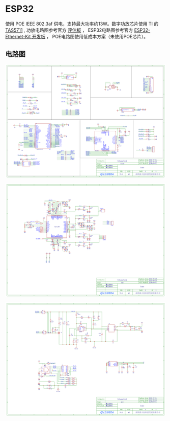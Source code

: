 # ESP32

使用 POE IEEE 802.3af 供电，支持最大功率约13W。数字功放芯片使用 TI 的 [TAS5711](https://www.ti.com.cn/cn/lit/gpn/tas5711) ,
功放电路图参考官方 [评估板](https://www.ti.com.cn/cn/lit/ug/slou280a/slou280a.pdf) ，
ESP32电路图参考官方 [ESP32-Ethernet-Kit 开发板](https://dl.espressif.com/dl/schematics/SCH_ESP32-Ethernet-Kit_A_V1.2_20200528.pdf)
， POE电路图使用低成本方案（未使用POE芯片）。

## 电路图

![esp32](https://raw.githubusercontent.com/zwcway/castspeaker/main/doc/SCH_Schematic1_0-esp32_2022-07-01.png)

![amp](https://raw.githubusercontent.com/zwcway/castspeaker/main/doc/SCH_Schematic1_0-amp_2022-07-01.png)

![poe](https://raw.githubusercontent.com/zwcway/castspeaker/main/doc/SCH_Schematic1_0-poe_2022-07-01.png)

